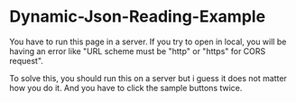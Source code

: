 # Dynamic-Json-Reading-Example

You have to run this page in a server. If you try to open in local, you will be having an error like "URL scheme must be "http" or "https" for CORS request".

To solve this, you should run this on a server but i guess it does not matter how you do it.
And you have to click the sample buttons twice.
